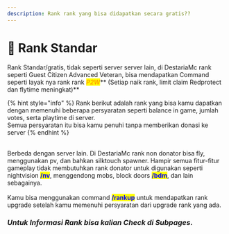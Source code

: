 ```yaml
---
description: Rank rank yang bisa didapatkan secara gratis??
---
```


# 💸 Rank Standar

Rank Standar/gratis, tidak seperti server server lain, di DestariaMc rank seperti Guest Citizen Advanced Veteran, bisa mendapatkan Command seperti layak nya rank rank _<mark style="color:orange;">**P2W**</mark>_\*\* (Setiap naik rank, limit claim Redprotect dan flytime meningkat)\*\*

{% hint style="info" %}
Rank berikut adalah rank yang bisa kamu dapatkan dengan memenuhi beberapa persyaratan seperti balance in game, jumlah votes, serta playtime di server.\
Semua persyaratan itu bisa kamu penuhi tanpa memberikan donasi ke server
{% endhint %}

\
Berbeda dengan server lain. Di DestariaMc rank non donator bisa fly, menggunakan pv, dan bahkan silktouch spawner. Hampir semua fitur-fitur gameplay tidak membutuhkan rank donator untuk digunakan seperti nightvision <mark style="color:blue;">**/nv**</mark>, menggendong mobs, block doors <mark style="color:blue;">**/bdm**</mark>, dan lain sebagainya.\
\
Kamu bisa menggunakan command <mark style="color:blue;">**/rankup**</mark> untuk mendapatkan rank upgrade setelah kamu memenuhi persyaratan dari upgrade rank yang ada.

### _**Untuk Informasi Rank bisa kalian Check di Subpages.**_
